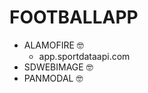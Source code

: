 # FOOTBALLAPP

- ALAMOFIRE :nerd_face:
    - app.sportdataapi.com
- SDWEBIMAGE :nerd_face:
- PANMODAL :nerd_face:
